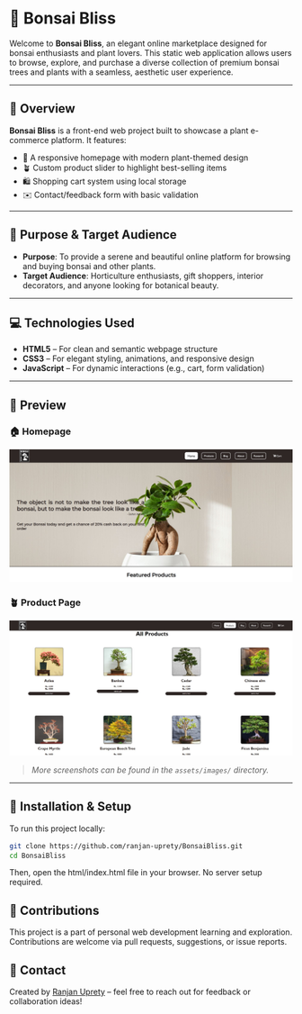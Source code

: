 # 🌿 Bonsai Bliss

Welcome to **Bonsai Bliss**, an elegant online marketplace designed for bonsai enthusiasts and plant lovers. This static web application allows users to browse, explore, and purchase a diverse collection of premium bonsai trees and plants with a seamless, aesthetic user experience.

---

## 🛒 Overview

**Bonsai Bliss** is a front-end web project built to showcase a plant e-commerce platform. It features:

- 🌱 A responsive homepage with modern plant-themed design  
- 🪴 Custom product slider to highlight best-selling items  
- 🛍️ Shopping cart system using local storage  
- ✉️ Contact/feedback form with basic validation  

---

## 🎯 Purpose & Target Audience

- **Purpose**: To provide a serene and beautiful online platform for browsing and buying bonsai and other plants.
- **Target Audience**: Horticulture enthusiasts, gift shoppers, interior decorators, and anyone looking for botanical beauty.

---

## 💻 Technologies Used

- **HTML5** – For clean and semantic webpage structure  
- **CSS3** – For elegant styling, animations, and responsive design  
- **JavaScript** – For dynamic interactions (e.g., cart, form validation)

---

## 📸 Preview

### 🏠 Homepage
![Homepage](Assets/images/home.jpg)


### 🪴 Product Page
![Product Page](Assets/images/productpage.jpg)


> _More screenshots can be found in the `assets/images/` directory._

---

## 🚀 Installation & Setup

To run this project locally:

```bash
git clone https://github.com/ranjan-uprety/BonsaiBliss.git
cd BonsaiBliss

```

Then, open the html/index.html file in your browser. No server setup required.


## 🙌 Contributions
This project is a part of personal web development learning and exploration.
Contributions are welcome via pull requests, suggestions, or issue reports.


## 📧 Contact

Created by [Ranjan Uprety](https://www.linkedin.com/in/ranjan-uprety/) – feel free to reach out for feedback or collaboration ideas!

